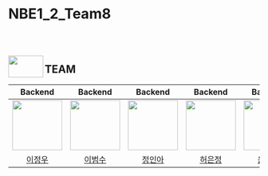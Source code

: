 # NBE1_2_Team8

<br></br>
<p align="left">  
  <img src="https://github.com/user-attachments/assets/9d9bf638-7c59-421a-aaed-c3f1b7bc625c" align="left" width="70" height="44">  
  <h2>TEAM</h2>
</p>

|Backend|Backend|Backend|Backend|Backend|
|:---:|:---:|:---:|:---:|:---:|
| <img src="https://github.com/user-attachments/assets/52716ea1-8b2c-4376-b76d-8c1c3ad88891" width=100 height=100></a> | <a href="https://github.com/j-ra1n"> <img src = "https://avatars.githubusercontent.com/u/86824224?v=4" width=100 height=100></a> | <a href="https://github.com/rndudals"> <img src="https://avatars.githubusercontent.com/u/150119998?v=4" width=100 height=100></a> | <a href="https://github.com/j-ra1n"> <img src="https://avatars.githubusercontent.com/u/111877048?v=4" width=100 height=100></a> | <a href="https://github.com/jusung-c"> <img src="---" width="100" height="100"></a> |<a href="https://github.com/ghdcksgml1"> <img src="---" width=100 height=100></a> |
|[이정우](https://github.com/j-ra1n)|[이범수](https://github.com/leebs0521)|[정인아](https://github.com/InaJeong73)|[허은정](https://github.com/eundeang)|[윤이건](https://github.com/Iecorn)|

